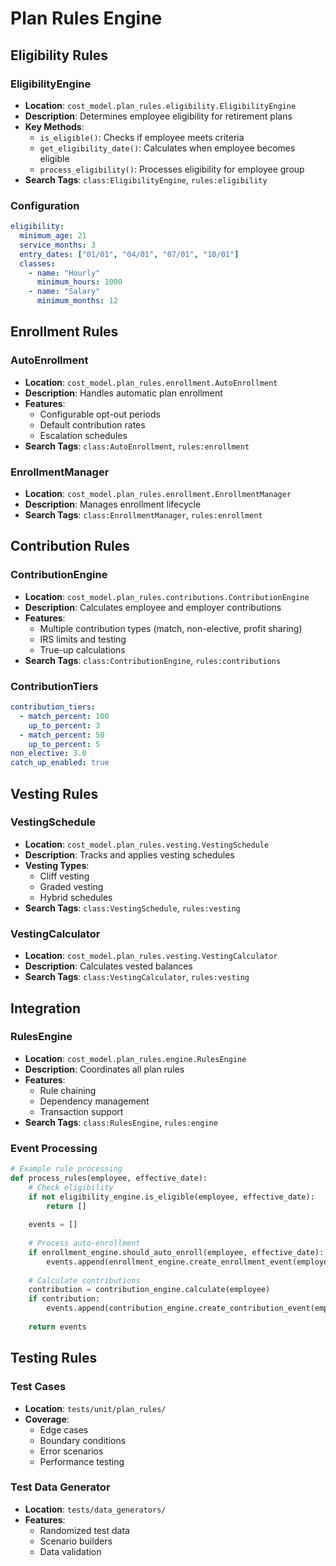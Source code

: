 # Plan Rules Engine

## Eligibility Rules

### EligibilityEngine
- **Location**: `cost_model.plan_rules.eligibility.EligibilityEngine`
- **Description**: Determines employee eligibility for retirement plans
- **Key Methods**:
  - `is_eligible()`: Checks if employee meets criteria
  - `get_eligibility_date()`: Calculates when employee becomes eligible
  - `process_eligibility()`: Processes eligibility for employee group
- **Search Tags**: `class:EligibilityEngine`, `rules:eligibility`

### Configuration
```yaml
eligibility:
  minimum_age: 21
  service_months: 3
  entry_dates: ["01/01", "04/01", "07/01", "10/01"]
  classes:
    - name: "Hourly"
      minimum_hours: 1000
    - name: "Salary"
      minimum_months: 12
```

## Enrollment Rules

### AutoEnrollment
- **Location**: `cost_model.plan_rules.enrollment.AutoEnrollment`
- **Description**: Handles automatic plan enrollment
- **Features**:
  - Configurable opt-out periods
  - Default contribution rates
  - Escalation schedules
- **Search Tags**: `class:AutoEnrollment`, `rules:enrollment`

### EnrollmentManager
- **Location**: `cost_model.plan_rules.enrollment.EnrollmentManager`
- **Description**: Manages enrollment lifecycle
- **Search Tags**: `class:EnrollmentManager`, `rules:enrollment`

## Contribution Rules

### ContributionEngine
- **Location**: `cost_model.plan_rules.contributions.ContributionEngine`
- **Description**: Calculates employee and employer contributions
- **Features**:
  - Multiple contribution types (match, non-elective, profit sharing)
  - IRS limits and testing
  - True-up calculations
- **Search Tags**: `class:ContributionEngine`, `rules:contributions`

### ContributionTiers
```yaml
contribution_tiers:
  - match_percent: 100
    up_to_percent: 3
  - match_percent: 50
    up_to_percent: 5
non_elective: 3.0
catch_up_enabled: true
```

## Vesting Rules

### VestingSchedule
- **Location**: `cost_model.plan_rules.vesting.VestingSchedule`
- **Description**: Tracks and applies vesting schedules
- **Vesting Types**:
  - Cliff vesting
  - Graded vesting
  - Hybrid schedules
- **Search Tags**: `class:VestingSchedule`, `rules:vesting`

### VestingCalculator
- **Location**: `cost_model.plan_rules.vesting.VestingCalculator`
- **Description**: Calculates vested balances
- **Search Tags**: `class:VestingCalculator`, `rules:vesting`

## Integration

### RulesEngine
- **Location**: `cost_model.plan_rules.engine.RulesEngine`
- **Description**: Coordinates all plan rules
- **Features**:
  - Rule chaining
  - Dependency management
  - Transaction support
- **Search Tags**: `class:RulesEngine`, `rules:engine`

### Event Processing
```python
# Example rule processing
def process_rules(employee, effective_date):
    # Check eligibility
    if not eligibility_engine.is_eligible(employee, effective_date):
        return []
        
    events = []
    
    # Process auto-enrollment
    if enrollment_engine.should_auto_enroll(employee, effective_date):
        events.append(enrollment_engine.create_enrollment_event(employee))
    
    # Calculate contributions
    contribution = contribution_engine.calculate(employee)
    if contribution:
        events.append(contribution_engine.create_contribution_event(employee, contribution))
    
    return events
```

## Testing Rules

### Test Cases
- **Location**: `tests/unit/plan_rules/`
- **Coverage**:
  - Edge cases
  - Boundary conditions
  - Error scenarios
  - Performance testing

### Test Data Generator
- **Location**: `tests/data_generators/`
- **Features**:
  - Randomized test data
  - Scenario builders
  - Data validation
